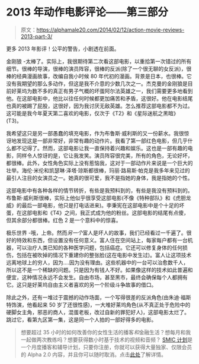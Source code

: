 # 2013 年动作电影评论——第三部分

> 原文：<https://alphamale20.com/2014/02/12/action-movie-reviews-2013-part-3/>

更多 2013 年影评！公平的警告，小剧透在前面。

金刚狼 -太棒了。实际上，我很期待第二次看这部电影，以重拾第一次错过的所有细节。很棒的导演，很棒的演员阵容，很棒的反派(除了一个很无聊的女反派)，很棒的经典漫画故事，改编自我小时候 80 年代初的漫画。背景是日本，也很棒。它没有我期望的那么多动作，但这是我不介意的少数几次之一。杰克曼的金刚狼是目前好莱坞为数不多的真正有男子气概的坏蛋阿尔法英雄之一，我们需要更多地看到他。在这部电影中，他比以往任何时候都更加痛苦和矛盾，这很好。他在电影结尾也真的被踢了屁股，这很好，因为我讨厌无敌英雄。怎么推荐这部电影都不为过。这可能是我今年夏天第二喜欢的电影，仅次于《T2》和《星际迷航之黑暗》(T3)。

我希望这只是另一部愚蠢的填充电影，作为布鲁斯·威利斯的又一份薪水。我很惊讶地发现这是一部非常好，非常有趣的动作片。我看了第一部红色电影，但几乎什么都不记得了。然而，这部电影让我一直保持着兴趣和娱乐。这也是一部有趣的电影，同样令人惊讶的是，它让我发笑。演员阵容很完美，所有的角色，无论好坏，都很棒。此外，女性角色实际上没有惹恼我，这对于一部动作片来说是一个巨大的壮举。海伦·米伦和凯瑟琳·泽塔·琼斯都很棒，玛丽·路易斯·帕克是我多年来见过的最引人注目的女演员之一。她真的很可爱，我不是指她的身体，我是指她的个性。

这部电影中有各种各样的情节转折，有些是我预料到的，有些是我没有预料到的。布鲁斯·威利斯很棒，实际上他似乎很享受这部电影(不像《特种部队》和《虎胆龙威》的最后一部电影，他只是打电话进来)。李秉宪在这部电影中是个十足的坏蛋，在这部电影和《T4》之间，我正式成为他的粉丝。这部电影的结尾有点傻，但其余部分都很棒。红色 2 是一个意料中的惊喜。

极乐世界 -哦，上帝。然而*另一个*富人是坏人的故事，我们已经看过一千遍了。很好的特效和东西，但设置没有任何意义。富人住在空间站上，每家每户都有一台机器，可以治疗人类已知的各种医学问题，包括癌症。它还可以修复身体的任何损伤，包括在被吹掉的情况下重建你的整张脸(这在电影中发生过)。富人让这项技术远离地球上的穷人，因为....因为没有理由。这些机器中的一台可以治愈数千人，所以这不是一个稀缺的问题。只是因为有钱人不好。如果像这样的技术如此普遍和便宜，这种情况永远不会发生。自由市场，甚至黑市，最终会确保每个人都拥有它。这只是好莱坞自由主义者喜欢的另一个阶级斗争故事的借口。

除此之外，还有一堆过于震撼的动作场面，一个写得很差的反派角色(由朱迪·福斯特饰演，他看起来 50 岁了还很性感)，一大堆好莱坞角色(从不真正处于危险中的硬脚女主角，邪恶的商人，混蛋老板，改过自新的罪犯好人)，这部电影太烂了。跳过它，看第九区第一集，这是同一个人拍的一部好得多的电影。

> 想要超过 35 小时的如何改善你的女性生活的播客*和*金融生活？想每月和我一起做两次教练吗？想要获得数小时基于技术的视频和音频？ [SMIC 计划](https://alphamale20.kartra.com/page/vIL17)是一个月度播客和辅导计划，只要你注册，你就可以获得大量独家、仅限会员的 Alpha 2.0 内容，并且你可以随时取消。点击[此处](https://alphamale20.kartra.com/page/vIL17)了解详情。
> 
> 